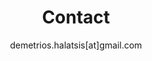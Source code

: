 ---
widget: contact
headless: true
weight: 130
title: Contact
subtitle: demetrios.halatsis[at]gmail.com
widget_id: contact
design:
  columns: "1"
---